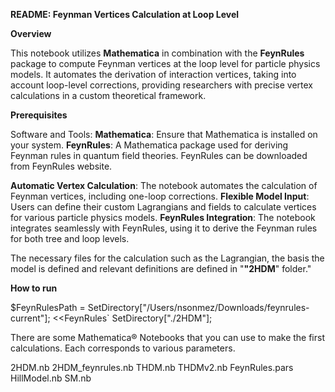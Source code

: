 **README: Feynman Vertices Calculation at Loop Level**

**Overview**

This notebook utilizes **Mathematica** in combination with the **FeynRules** package to compute Feynman vertices at the loop level for particle physics models. It automates the derivation of interaction vertices, taking into account loop-level corrections, providing researchers with precise vertex calculations in a custom theoretical framework.

**Prerequisites**

Software and Tools:
**Mathematica**: Ensure that Mathematica is installed on your system.
**FeynRules**: A Mathematica package used for deriving Feynman rules in quantum field theories. FeynRules can be downloaded from FeynRules website.

**Automatic Vertex Calculation**: The notebook automates the calculation of Feynman vertices, including one-loop corrections.
**Flexible Model Input**: Users can define their custom Lagrangians and fields to calculate vertices for various particle physics models.
**FeynRules Integration**: The notebook integrates seamlessly with FeynRules, using it to derive the Feynman rules for both tree and loop levels.


The necessary files for the calculation such as the Lagrangian, the basis the model is defined and relevant definitions are defined in "**"2HDM**" folder."

**How to run**

$FeynRulesPath = SetDirectory["/Users/nsonmez/Downloads/feynrules-current"];
<<FeynRules`
SetDirectory["./2HDM"];

There are some Mathematica® Notebooks that you can use to make the first calculations.
Each corresponds to various parameters.

2HDM.nb
2HDM_feynrules.nb
THDM.nb
THDMv2.nb
FeynRules.pars
HillModel.nb
SM.nb



